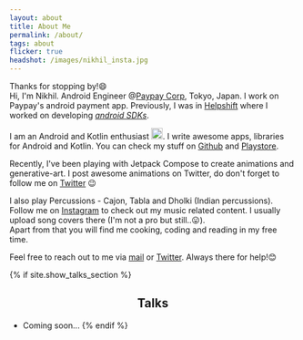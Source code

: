 ```yaml
---
layout: about
title: About Me
permalink: /about/
tags: about
flicker: true
headshot: /images/nikhil_insta.jpg
---
```


Thanks for stopping by!😄<br/>
Hi, I'm Nikhil. Android Engineer @[Paypay Corp](https://helpshift.com), Tokyo, Japan. I work on Paypay's android payment app. 
Previously, I was in [Helpshift](https://helpshift.com) where I worked on developing [_android SDKs_](https://developers.helpshift.com/). 

I am an Android and Kotlin enthusiast <img src="https://banner2.cleanpng.com/20180712/wtz/kisspng-android-software-development-kotlin-mobile-app-dev-android-programming-5b47975c864181.2459683915314184605499.jpg" width="20" height="20">. 
I write awesome apps, libraries for Android and Kotlin. You can check my stuff on [Github](https://github.com/CuriousNikhil) and [Playstore](https://play.google.com/store/apps/developer?id=Mystiko+Labs).

Recently, I've been playing with Jetpack Compose to create animations and generative-art. I post awesome animations on Twitter, do don't forget to follow me on [Twitter](https://twitter.com/curiousnikhyl) 😉

I also play Percussions - Cajon, Tabla and Dholki (Indian percussions). <br/>
Follow me on [Instagram](https://www.instagram.com/nikhiil_chaudhari/) to check out my music related content. I usually upload song covers there (I'm not a pro but still..😛).<br/>
Apart from that you will find me cooking, coding and reading in my free time.


Feel free to reach out to me via [mail](nikhyl777@gmail.com) or [Twitter](https://twitter.com/curiousnikhyl). Always there for help!😊


{% if site.show_talks_section %}
## Talks

- Coming soon...
{% endif %}


<style>
.post-header, #talks, #workshops {
  text-align: center; /* Want the About Page header to be in the middle */
}
</style>
